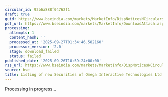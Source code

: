 ```yaml
---
circular_id: 92b6a888f04762f1
draft: true
guid: https://www.bseindia.com/markets/MarketInfo/DispNoticesNCirculars.aspx?Noticeid={FF98F1AC-FCBD-4699-9303-875C7081A586}&noticeno=20250926-26&dt=09/26/2025&icount=26&totcount=76&flag=0
pdf_url: https://www.bseindia.com/markets/MarketInfo/DownloadAttach.aspx?id=20250926-26&attachedId=
processing:
  attempts: 1
  content_hash: ''
  processed_at: '2025-09-27T01:34:46.582160'
  processor_version: '2.0'
  stage: download_failed
  status: failed
published_date: '2025-09-26T10:59:24+00:00'
rss_url: https://www.bseindia.com/markets/MarketInfo/DispNoticesNCirculars.aspx?Noticeid={FF98F1AC-FCBD-4699-9303-875C7081A586}&noticeno=20250926-26&dt=09/26/2025&icount=26&totcount=76&flag=0
source: bse
title: Listing of new Securities of Omega Interactive Technologies Ltd
---
```


Processing in progress...